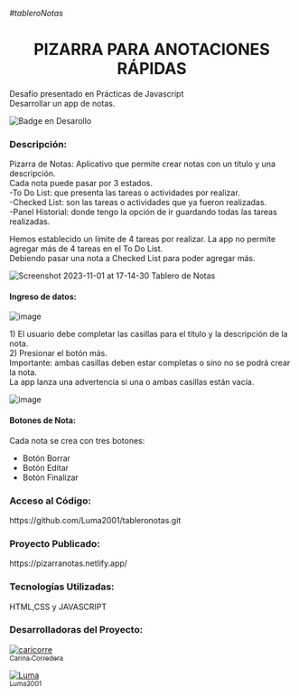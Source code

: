 <em>#tableroNotas</em><br>

<h1 align="center">PIZARRA PARA ANOTACIONES RÁPIDAS</h1>
<p>Desafío presentado en Prácticas de Javascript<br>
Desarrollar un app de notas.<br></p>
  
![Badge en Desarollo](https://img.shields.io/badge/STATUS-EN%20DESAROLLO-green)

<h3>Descripción:</h3>
<p>Pizarra de Notas: Aplicativo que permite crear notas con un título y una descripción.<br>
Cada nota puede pasar por 3 estados.<br>
  -To Do List: que presenta las tareas o actividades por realizar.<br>
  -Checked List: son las tareas o actividades que ya fueron realizadas.<br>
  -Panel Historial: donde tengo la opción de ir guardando todas las tareas realizadas.</p>
<p>Hemos establecido un límite de 4 tareas por realizar. La app no permite agregar más de 4 tareas en el To Do List.<br>
Debiendo pasar una nota a Checked List para poder agregar más.</p>  

![Screenshot 2023-11-01 at 17-14-30 Tablero de Notas](https://github.com/Luma2001/tableroNotas/assets/114626233/6f3a0a3c-9173-4002-9e33-6f1fe54fcd2f)


<h4>Ingreso de datos:</h4>

![image](https://github.com/Luma2001/tableroNotas/assets/114626233/8c037413-6857-4e45-b256-43c14032b198)
<br>

<p>1) El usuario debe completar las casillas para el título y la descripción de la nota.<br>
  2) Presionar el botón más.<br>
Importante: ambas casillas deben estar completas o sino no se podrá crear la nota.<br>
  La app lanza una advertencia si una o ambas casillas están vacía.</p>
  
  ![image](https://github.com/Luma2001/tableroNotas/assets/114626233/c9a09225-0460-4c64-88b1-769d775b3938)
 
 <h4>Botones de Nota: </h4>
 <p>Cada nota se crea con tres botones:</p>
 <ul><li>Botón Borrar</li><li>Botón Editar</li><li>Botón Finalizar</li></ul>
  

      
<h3>Acceso al Código:</h3>
https://github.com/Luma2001/tableronotas.git

<h3>Proyecto Publicado:</h3>
https://pizarranotas.netlify.app/

<h3>Tecnologías Utilizadas:</h3>
<p>HTML,CSS y JAVASCRIPT</p>
<h3>Desarrolladoras del Proyecto:</h3>

[![caricorre](https://github.com/Luma2001/tableroNotas/assets/114626233/d7d7170e-f352-4b51-9dcc-423cb17a68fa)
<br><sub>Carina Corredera</sub>](https://github.com/cari-corredera)



[![Luma](https://github.com/Luma2001/tableroNotas/assets/114626233/5c47fe54-a2a5-4897-96a7-69f4366f0187)
<br><sub>Luma2001</sub>](https://github.com/Luma2001) 

